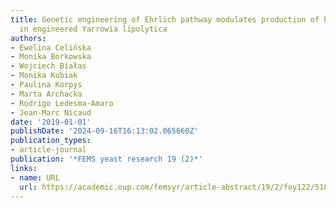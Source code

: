 ```yaml
---
title: Genetic engineering of Ehrlich pathway modulates production of higher alcohols
  in engineered Yarrowia lipolytica
authors:
- Ewelina Celińska
- Monika Borkowska
- Wojciech Białas
- Monika Kubiak
- Paulina Korpys
- Marta Archacka
- Rodrigo Ledesma-Amaro
- Jean-Marc Nicaud
date: '2019-01-01'
publishDate: '2024-09-16T16:13:02.065660Z'
publication_types:
- article-journal
publication: '*FEMS yeast research 19 (2)*'
links:
- name: URL
  url: https://academic.oup.com/femsyr/article-abstract/19/2/foy122/5188678
---
```

